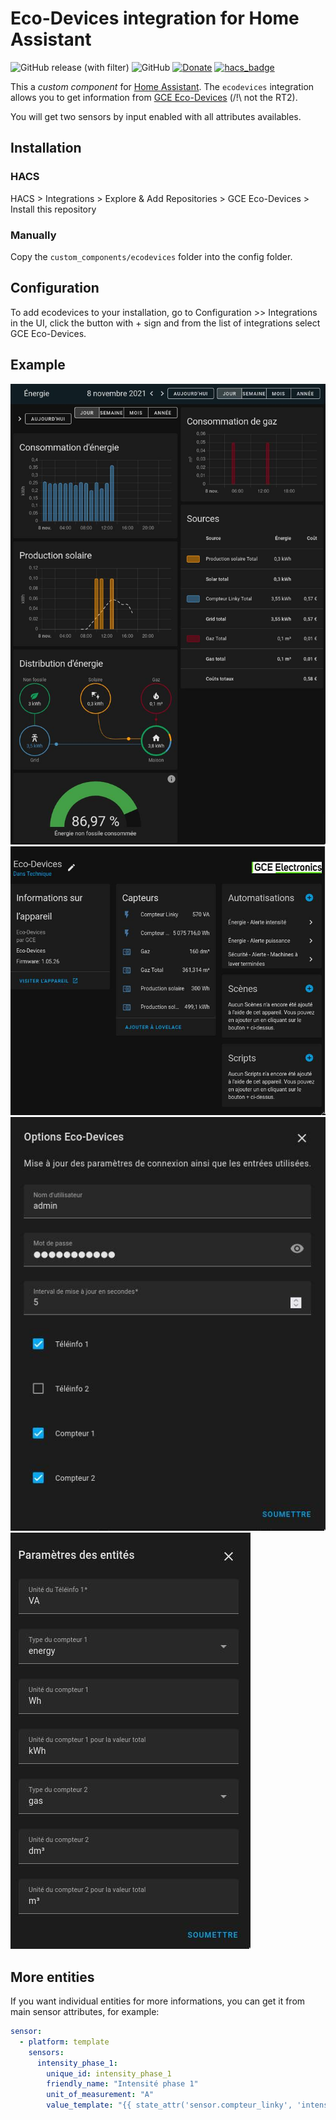 # Eco-Devices integration for Home Assistant

![GitHub release (with filter)](https://img.shields.io/github/v/release/aohzan/ecodevices) ![GitHub](https://img.shields.io/github/license/aohzan/ecodevices) [![Donate](https://img.shields.io/badge/$-support-ff69b4.svg?style=flat)](https://github.com/sponsors/Aohzan) [![hacs_badge](https://img.shields.io/badge/HACS-Default-41BDF5.svg)](https://github.com/hacs/integration)

This a _custom component_ for [Home Assistant](https://www.home-assistant.io/).
The `ecodevices` integration allows you to get information from [GCE Eco-Devices](http://gce-electronics.com/fr/carte-relais-ethernet-module-rail-din/409-teleinformation-ethernet-ecodevices.html) (/!\ not the RT2).

You will get two sensors by input enabled with all attributes availables.

## Installation

### HACS

HACS > Integrations > Explore & Add Repositories > GCE Eco-Devices > Install this repository

### Manually

Copy the `custom_components/ecodevices` folder into the config folder.

## Configuration

To add ecodevices to your installation, go to Configuration >> Integrations in the UI, click the button with + sign and from the list of integrations select GCE Eco-Devices.

## Example

![[Energy Dashboard]](.readme_content/ecodevices_energy.jpg)
![[Device page]](.readme_content/ecodevices_entities.jpg)
![[Options]](.readme_content/ecodevices_options.jpg)
![[Params]](.readme_content/ecodevices_params.jpg)

## More entities

If you want individual entities for more informations, you can get it from main sensor attributes, for example:

```yaml
sensor:
  - platform: template
    sensors:
      intensity_phase_1:
        unique_id: intensity_phase_1
        friendly_name: "Intensité phase 1"
        unit_of_measurement: "A"
        value_template: "{{ state_attr('sensor.compteur_linky', 'intensite_now_ph1') | int }}"
```
